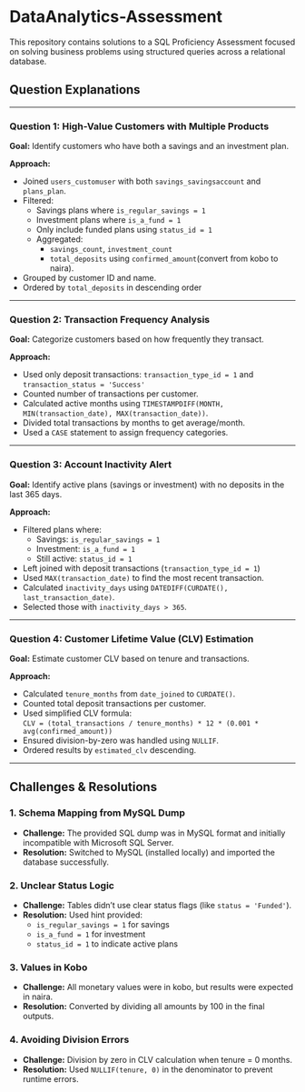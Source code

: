 # DataAnalytics-Assessment

This repository contains solutions to a SQL Proficiency Assessment focused on solving business problems using structured queries across a relational database.

## Question Explanations

---

### Question 1: High-Value Customers with Multiple Products

**Goal:** Identify customers who have both a savings and an investment plan.

**Approach:**
- Joined `users_customuser` with both `savings_savingsaccount` and `plans_plan`.
- Filtered:
  - Savings plans where `is_regular_savings = 1`
  - Investment plans where `is_a_fund = 1`
  - Only include funded plans using `status_id = 1`
  - Aggregated:
    - `savings_count`, `investment_count`
    - `total_deposits` using `confirmed_amount`(convert from kobo to naira).  
- Grouped by customer ID and name.
- Ordered by `total_deposits` in descending order

---

###  Question 2: Transaction Frequency Analysis

**Goal:** Categorize customers based on how frequently they transact.

**Approach:**
- Used only deposit transactions: `transaction_type_id = 1` and `transaction_status = 'Success'`
- Counted number of transactions per customer.
- Calculated active months using `TIMESTAMPDIFF(MONTH, MIN(transaction_date), MAX(transaction_date))`.
- Divided total transactions by months to get average/month.
- Used a `CASE` statement to assign frequency categories.

---

### Question 3: Account Inactivity Alert

**Goal:** Identify active plans (savings or investment) with no deposits in the last 365 days.

**Approach:**
- Filtered plans where:
  - Savings: `is_regular_savings = 1`
  - Investment: `is_a_fund = 1`
  - Still active: `status_id = 1`
- Left joined with deposit transactions (`transaction_type_id = 1`)
- Used `MAX(transaction_date)` to find the most recent transaction.
- Calculated `inactivity_days` using `DATEDIFF(CURDATE(), last_transaction_date)`.
- Selected those with `inactivity_days > 365`.

---

###  Question 4: Customer Lifetime Value (CLV) Estimation

**Goal:** Estimate customer CLV based on tenure and transactions.

**Approach:**
- Calculated `tenure_months` from `date_joined` to `CURDATE()`.
- Counted total deposit transactions per customer.
- Used simplified CLV formula:  
  `CLV = (total_transactions / tenure_months) * 12 * (0.001 * avg(confirmed_amount))`
- Ensured division-by-zero was handled using `NULLIF`.
- Ordered results by `estimated_clv` descending.

---

##  Challenges & Resolutions

###  1. Schema Mapping from MySQL Dump
- **Challenge:** The provided SQL dump was in MySQL format and initially incompatible with Microsoft SQL Server.
- **Resolution:** Switched to MySQL (installed locally) and imported the database successfully.

###  2. Unclear Status Logic
- **Challenge:** Tables didn’t use clear status flags (like `status = 'Funded'`).
- **Resolution:** Used hint provided:
  - `is_regular_savings = 1` for savings
  - `is_a_fund = 1` for investment
  - `status_id = 1` to indicate active plans

###  3. Values in Kobo
- **Challenge:** All monetary values were in kobo, but results were expected in naira.
- **Resolution:** Converted by dividing all amounts by 100 in the final outputs.

###  4. Avoiding Division Errors
- **Challenge:** Division by zero in CLV calculation when tenure = 0 months.
- **Resolution:** Used `NULLIF(tenure, 0)` in the denominator to prevent runtime errors.



